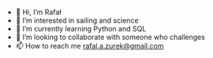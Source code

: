 - 👋 Hi, I’m Rafał
- 👀 I’m interested in sailing and science
- 🌱 I’m currently learning Python and SQL
- 💞️ I’m looking to collaborate with someone who challenges
- 📫 How to reach me rafal.a.zurek@gmail.com

<!---
Aviquo/Aviquo is a ✨ special ✨ repository because its `README.md` (this file) appears on your GitHub profile.
You can click the Preview link to take a look at your changes.
--->
